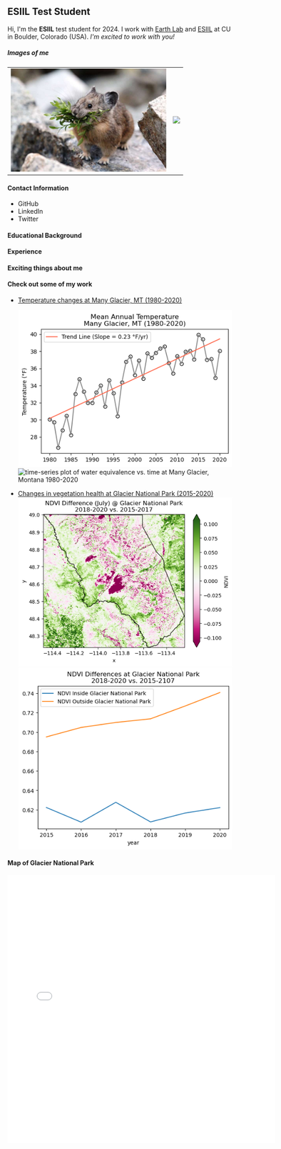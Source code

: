 ## ESIIL Test Student
Hi, I'm the **ESIIL** test student for 2024. I work with [Earth Lab](https://earthlab.colorado.edu/) and [ESIIL](https://esiil.org/) at CU in Boulder, Colorado (USA). *I'm excited to work with you!*

##### Images of me
<table>
    <td> 
        <img src="img/pika.jpeg" width="350"/>
    </td>
    <td>
        <img src="https://www.nps.gov/articles/000/images/Ochotona-princeps-American-Pika-by-Douglass-Owen-2.jpg" width="275"/>
    </td>
</table>

#### Contact Information
* GitHub
* LinkedIn
* Twitter

#### Educational Background

#### Experience

#### Exciting things about me

#### Check out some of my work
* [Temperature changes at Many Glacier, MT (1980-2020)](notebook/many-glacier.html)
  
  ![time-series plot of temperature vs. time at Many Glacier, Montana 1980-2020](img/many-glacier-temp.png)
  ![time-series plot of water equivalence vs. time at Many Glacier, Montana 1980-2020](img/many-glacier-wesd.png)

* [Changes in vegetation health at Glacier National Park (2015-2020)](notebook/glacier-park-ndvi.html)
  ![spatiotemporal analysis of NDVI - map](img/glacier-ndvi-spatial.png)
  ![spatiotemporal analysis of NDVI - time-series](img/glacier-ndvi-time-series.png)


#### Map of Glacier National Park
<embed type="text/html" src="img/glacier-national-park.html" width="600" height="600">
